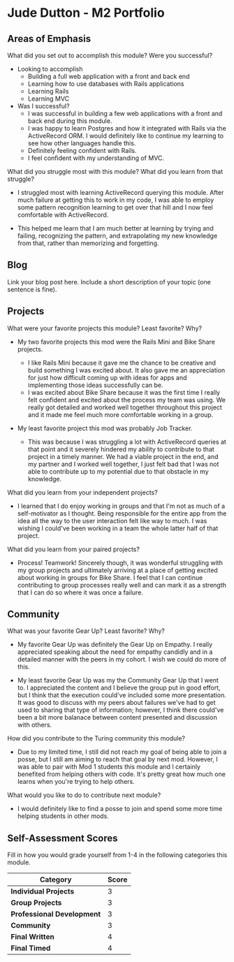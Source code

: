 # Jude Dutton - M2 Portfolio

## Areas of Emphasis

What did you set out to accomplish this module? Were you successful?
- Looking to accomplish
  - Building a full web application with a front and back end
  - Learning how to use databases with Rails applications
  - Learning Rails
  - Learning MVC
- Was I successful?
  - I was successful in building a few web applications with a front and back end during this module.
  - I was happy to learn Postgres and how it integrated with Rails via the ActiveRecord ORM. I would definitely like to continue my learning to see how other languages handle this.
  - Definitely feeling confident with Rails.
  - I feel confident with my understanding of MVC.

What did you struggle most with this module? What did you learn from that struggle?
- I struggled most with learning ActiveRecord querying this module. After much failure at getting this to work in my code, I was able to employ some pattern recognition learning to get over that hill and I now feel comfortable with ActiveRecord.

- This helped me learn that I am much better at learning by trying and failing, recognizing the pattern, and extrapolating my new knowledge from that, rather than memorizing and forgetting.

## Blog

Link your blog post here. Include a short description of your topic (one sentence is fine).

## Projects

What were your favorite projects this module? Least favorite? Why?
- My two favorite projects this mod were the Rails Mini and Bike Share projects.
  - I like Rails Mini because it gave me the chance to be creative and build something I was excited about. It also gave me an appreciation for just how difficult coming up with ideas for apps and implementing those ideas successfully can be.
  - I was excited about Bike Share because it was the first time I really felt confident and excited about the process my team was using. We really got detailed and worked well together throughout this project and it made me feel much more comfortable working in a group.

- My least favorite project this mod was probably Job Tracker.
  - This was because I was struggling a lot with ActiveRecord queries at that point and it severely hindered my ability to contribute to that project in a timely manner. We had a viable project in the end, and my partner and I worked well together, I just felt bad that I was not able to contribute up to my potential due to that obstacle in my knowledge.

What did you learn from your independent projects?
- I learned that I do enjoy working in groups and that I'm not as much of a self-motivator as I thought. Being responsible for the entire app from the idea all the way to the user interaction felt like way to much. I was wishing I could've been working in a team the whole latter half of that project.

What did you learn from your paired projects?
- Process! Teamwork! Sincerely though, it was wonderful struggling with my group projects and ultimately arriving at a place of getting excited about working in groups for Bike Share. I feel that I can continue contributing to group processes really well and can mark it as a strength that I can do so where it was once a failure.

## Community

What was your favorite Gear Up? Least favorite? Why?
- My favorite Gear Up was definitely the Gear Up on Empathy. I really appreciated speaking about the need for empathy candidly and in a detailed manner with the peers in my cohort. I wish we could do more of this.

- My least favorite Gear Up was my the Community Gear Up that I went to. I appreciated the content and I believe the group put in good effort, but I think that the execution could've included some more presentation. It was good to discuss with my peers about failures we've had to get used to sharing that type of information; however, I think there could've been a bit more balanace between content presented and discussion with others.

How did you contribute to the Turing community this module?
- Due to my limited time, I still did not reach my goal of being able to join a posse, but I still am aiming to reach that goal by next mod. However, I was able to pair with Mod 1 students this module and I certainly benefited from helping others with code. It's pretty great how much one learns when you're trying to help others.

What would you like to do to contribute next module?
- I would definitely like to find a posse to join and spend some more time helping students in other mods.

## Self-Assessment Scores

Fill in how you would grade yourself from 1-4 in the following categories this module.

| Category                     | Score |
| -----------------------------| ----- |
| **Individual Projects**      |   3   |
| **Group Projects**           |   3   |
| **Professional Development** |   3   |
| **Community**                |   3   |
| **Final Written**            |   4   |
| **Final Timed**              |   4   |
